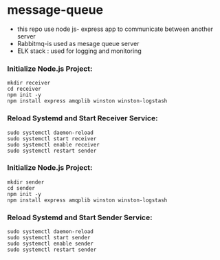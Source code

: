 # message-queue
- this repo use node js- express app to communicate between another server
- Rabbitmq-is used as mesage queue server
- ELK stack : used for logging and monitoring




### Initialize Node.js Project:




```
mkdir receiver
cd receiver
npm init -y
npm install express amqplib winston winston-logstash
```

### Reload Systemd and Start Receiver Service:



```
sudo systemctl daemon-reload
sudo systemctl start receiver
sudo systemctl enable receiver
sudo systemctl restart sender
```

### Initialize Node.js Project:


```
mkdir sender
cd sender
npm init -y
npm install express amqplib winston winston-logstash
```

### Reload Systemd and Start Sender Service:


```
sudo systemctl daemon-reload
sudo systemctl start sender
sudo systemctl enable sender
sudo systemctl restart sender
```